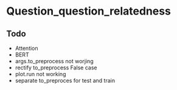 # Question_question_relatedness

## Todo
* Attention
* BERT
* args.to_preprocess not worjing
* rectify to_preprocess False case
* plot.run not working
* separate to_preproces for test and train